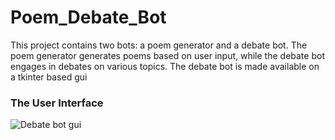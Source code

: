 # Poem_Debate_Bot
This project contains two bots: a poem generator and a debate bot. The poem generator generates poems based on user input, while the debate bot engages in debates on various topics. The debate bot is made available on a tkinter based gui

### **The User Interface**
![Debate bot gui](https://github.com/samvitgersappa/Poem_Debate_Bot/assets/124512060/ed52126f-7665-48b9-97e7-0cc3cef39ab4)

